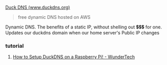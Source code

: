 [Duck DNS (www.duckdns.org)](http://www.duckdns.org/)

> free dynamic DNS hosted on AWS

Dynamic DNS. The benefits of a static IP, without shelling out 💲💲💲 for one. Updates our duckdns domain when our home  server's Public IP changes

### tutorial
1. [How to Setup DuckDNS on a Raspberry Pi! - WunderTech](https://www.wundertech.net/how-to-setup-duckdns-on-a-raspberry-pi/)